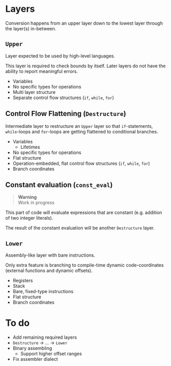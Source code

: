 # Layers

Conversion happens from an upper layer down to the lowest layer through the layer(s) in-between.

## `Upper`

Layer expected to be used by high-level languages.

This layer is required to check bounds by itself. Later layers do not have the ability to report meaningful errors.

* Variables
* No specific types for operations
* Multi layer structure
* Separate control flow structures (`if`, `while`, `for`)

## Control Flow Flattening (`Destructure`)

Intermediate layer to restructure an `Upper` layer so that `if`-statements, `while`-loops and `for`-loops are getting flattened to conditional branches.

* Variables
  * Lifetimes
* No specific types for operations
* Flat structure
* Operation-embedded, flat control flow structures (`if`, `while`, `for`)
* Branch coordinates

## Constant evaluation (`const_eval`)

> **Warning**  
> Work in progress

This part of code will evaluate expressions that are constant (e.g. addition of two integer literals).

The result of the constant evaluation will be another `Destructure` layer.

## `Lower`

Assembly-like layer with bare instructions.

Only extra feature is branching to compile-time dynamic code-coordinates (external functions and dynamic offsets).

* Registers
* Stack
* Bare, fixed-type instructions
* Flat structure
* Branch coordinates

# To do

* Add remaining required layers
* `Destructure` $\rightarrow$ ... $\rightarrow$ `Lower`
* Binary assembling
  * Support higher offset ranges
* Fix assembler dialect